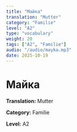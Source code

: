 ```yaml
---
title: "Майка"
translation: "Mutter"
category: "Familie"
level: "A2"
type: "vocabulary"
weight: 20
tags: ["A2", "Familie"]
audio: "/audio/mayka.mp3"
date: 2025-10-19
---
```


# Майка

**Translation:** Mutter

**Category:** Familie

**Level:** A2

